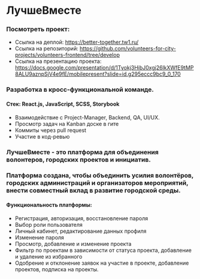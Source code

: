 # ЛучшеВместе
  ### Посмотреть проект:
- Ссылка на деплой: https://better-together.tw1.ru/
- Ссылка на репозиторий: https://github.com/volunteers-for-city-projects/volunteers-frontend/tree/develop
- Ссылка на презентацию проекта: https://docs.google.com/presentation/d/1Tyokj3HibJ0xgj26lkXWfE9tMP8ALU9aznpSjV4e9fE/mobilepresent?slide=id.g295eccc9bc9_0_170
  
### Разработка в кросс-функциональной команде. 
#### Cтек: React.js, JavaScript, SCSS, Storybook
- Взаимодействие с Project-Manager, Backend, QA, UI/UX.
- Просмотр задач на Kanban доске в гите
- Коммиты через pull request
- Участие в код-ревью 
### ЛучшеВместе - это платформа для объединения волонтеров, городских проектов и инициатив.
### Платформа создана, чтобы объединить усилия волонтёров, городских администраций и организаторов мероприятий, внести совместный вклад в развитие городской среды.
#### Функциональность платформы: 
- Регистрация, авторизация, восстановление пароля
- Выбор роли пользователя
- Личный кабинет, редактирование данных профиля
- Изменение пароля
- Просмотр, добавление и изменение проекта
- Фильтр по проектам в зависимости от статуса проекта, добавление и удаление из избранного
- Одобрение и отклонение заявок на участие в проекте, добавление проектов, подписка на проекты.

